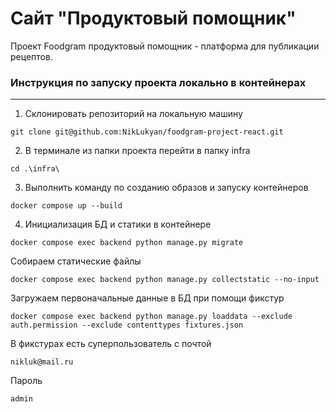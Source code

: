 # Сайт "Продуктовый помощник"
Проект Foodgram продуктовый помощник - платформа для публикации рецептов.

### Инструкция по запуску проекта локально в контейнерах

---------

1. Склонировать репозиторий на локальную машину
```
git clone git@github.com:NikLukyan/foodgram-project-react.git
```
2. В терминале из папки проекта перейти в папку infra
```
cd .\infra\
```
3. Выполнить команду по созданию образов и запуску контейнеров
```
docker compose up --build  
```
4. Инициализация БД и статики в контейнере
```
docker compose exec backend python manage.py migrate
```
Собираем статические файлы
```
docker compose exec backend python manage.py collectstatic --no-input
```
Загружаем первоначальные данные в БД при помощи фикстур
```
docker compose exec backend python manage.py loaddata --exclude auth.permission --exclude contenttypes fixtures.json
```
В фикстурах есть суперпользователь с почтой
```
nikluk@mail.ru
```
Пароль 
```
admin
```